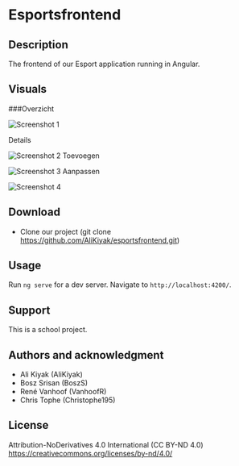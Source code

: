 # Esportsfrontend


## Description

The frontend of our Esport application running in Angular.

## Visuals

###Overzicht

![Screenshot 1](https://i.postimg.cc/hP6qhhGf/frontendgames.png)

Details

![Screenshot 2](https://i.postimg.cc/Xvg0Pc6t/detailgames.png)
Toevoegen

![Screenshot 3](https://i.postimg.cc/NFPv6j7C/addgames.png)
Aanpassen

![Screenshot 4](https://i.postimg.cc/9FrhWyC6/editgames.png)

## Download

* Clone our project (git clone https://github.com/AliKiyak/esportsfrontend.git)

## Usage

Run `ng serve` for a dev server. Navigate to `http://localhost:4200/`.

## Support

This is a school project.

## Authors and acknowledgment

* Ali Kiyak (AliKiyak)
* Bosz Srisan (BoszS)
* René Vanhoof (VanhoofR)
* Chris Tophe (Christophe195)

## License

Attribution-NoDerivatives 4.0 International (CC BY-ND 4.0)
https://creativecommons.org/licenses/by-nd/4.0/
